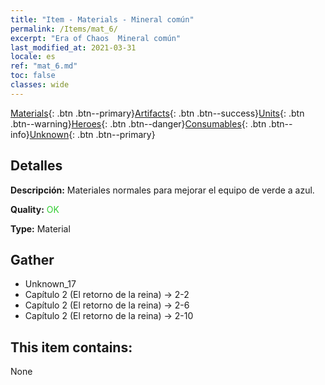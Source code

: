 ```yaml
---
title: "Item - Materials - Mineral común"
permalink: /Items/mat_6/
excerpt: "Era of Chaos  Mineral común"
last_modified_at: 2021-03-31
locale: es
ref: "mat_6.md"
toc: false
classes: wide
---
```

 [Materials](/es/Items/){: .btn .btn--primary}[Artifacts](/es/Items/Artifacts/){: .btn .btn--success}[Units](/es/Items/Units/){: .btn .btn--warning}[Heroes](/es/Items/Heroes/){: .btn .btn--danger}[Consumables](/es/Items/Consumables/){: .btn .btn--info}[Unknown](/es/Items/Unknown/){: .btn .btn--primary}

## Detalles
 **Descripción:** Materiales normales para mejorar el equipo de verde a azul.

 **Quality:** <span style="color: #32CD32">OK</span>

 **Type:** Material

## Gather

*    Unknown_17 
*    Capítulo 2 (El retorno de la reina) -> 2-2 
*    Capítulo 2 (El retorno de la reina) -> 2-6 
*    Capítulo 2 (El retorno de la reina) -> 2-10 

## This item contains:

  None

